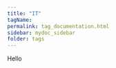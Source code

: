 ```yaml
---
title: "IT"
tagName: 
permalink: tag_documentation.html
sidebar: mydoc_sidebar
folder: tags
---
```


Hello